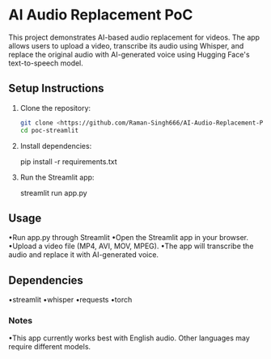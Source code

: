 # AI Audio Replacement PoC

This project demonstrates AI-based audio replacement for videos. The app allows users to upload a video, transcribe its audio using Whisper, and replace the original audio with AI-generated voice using Hugging Face's text-to-speech model.

## Setup Instructions

1. Clone the repository:
   ```bash
   git clone <https://github.com/Raman-Singh666/AI-Audio-Replacement-PoC>
   cd poc-streamlit

2. Install dependencies:
	
	pip install -r requirements.txt

3. Run the Streamlit app:
	
	streamlit run app.py

## Usage

•Run app.py through Streamlit
•Open the Streamlit app in your browser.
•Upload a video file (MP4, AVI, MOV, MPEG).
•The app will transcribe the audio and replace it with AI-generated voice.


## Dependencies

•streamlit
•whisper
•requests
•torch

### Notes ###

•This app currently works best with English audio. Other languages may require different models.


